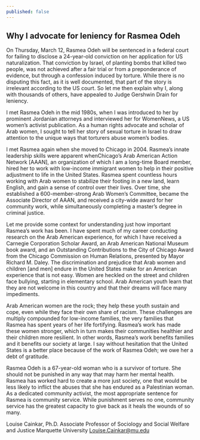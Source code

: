 ```yaml
---
published: false
---
```


## Why I advocate for leniency for Rasmea Odeh

On Thursday, March 12, Rasmea Odeh will be sentenced in a federal court for failing to disclose a 24-year-old conviction on her application for US naturalization. That conviction by Israel, of planting bombs that killed two people, was not achieved after a fair trial or from a preponderance of evidence, but through a confession induced by torture. While there is no disputing this fact, as it is well documented, that part of the story is irrelevant according to the US court. So let me then explain why I, along with thousands of others, have appealed to Judge Gershwin Drain for leniency. 
 
I met Rasmea Odeh in the mid 1980s, when I was introduced to her by prominent Jordanian attorneys and interviewed her for WomenNews, a US women’s activist publication. As a human rights advocate and scholar of Arab women, I sought to tell her story of sexual torture in Israel to draw attention to the unique ways that torturers abuse women’s bodies. 
 
I met Rasmea again when she moved to Chicago in 2004. Rasmea’s innate leadership skills were apparent whenChicago’s Arab American Action Network [AAAN], an organization of which I am a long-time Board member, hired her to work with low-income immigrant women to help in their positive adjustment to life in the United States. Rasmea spent countless hours working with Arab women to stabilize their footing in a new land, learn English, and gain a sense of control over their lives. Over time, she established a 600-member-strong Arab Women’s Committee, became the Associate Director of AAAN, and received a city-wide award for her community work, while simultaneously completing a master’s degree in criminal justice.
 
Let me provide some context for understanding just how important Rasmea’s work has been. I have spent much of my career conducting research on the Arab American experience, for which I have received a Carnegie Corporation Scholar Award, an Arab American National Museum book award, and an Outstanding Contributions to the City of Chicago Award from the Chicago Commission on Human Relations, presented by Mayor Richard M. Daley. The discrimination and prejudice that Arab women and children [and men] endure in the United States make for an American experience that is not easy. Women are heckled on the street and children face bullying, starting in elementary school. Arab American youth learn that they are not welcome in this country and that their dreams will face many impediments. 
 
Arab American women are the rock; they help these youth sustain and cope, even while they face their own share of racism. These challenges are multiply compounded for low-income families, the very families that Rasmea has spent years of her life fortifying. Rasmea’s work has made these women stronger, which in turn makes their communities healthier and their children more resilient. In other words, Rasmea’s work benefits families and it benefits our society at large. I say without hesitation that the United States is a better place because of the work of Rasmea Odeh; we owe her a debt of gratitude.
 
Rasmea Odeh is a 67-year-old woman who is a survivor of torture. She should not be punished in any way that may harm her mental health. Rasmea has worked hard to create a more just society, one that would be less likely to inflict the abuses that she has endured as a Palestinian woman. As a dedicated community activist, the most appropriate sentence for Rasmea is community service. While punishment serves no one, community service has the greatest capacity to give back as it heals the wounds of so many.


Louise Cainkar, Ph.D.
Associate Professor of Sociology and Social Welfare and Justice
Marquette University
Louise.Cainkar@mu.edu
